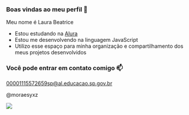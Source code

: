 ### Boas vindas ao meu perfil 💙

Meu nome é Laura Beatrice 

- Estou estudando na [Alura](https://www.alura.com.br)
- Estou me desenvolvendo na linguagem JavaScript
- Utilizo esse espaço para minha organização e compartilhamento dos meus projetos desenvolvidos

### Você pode entrar em contato comigo 📫

00001115572659sp@al.educacao.sp.gov.br

@moraesyxz

![](https://media1.tenor.com/m/MCBkr6dWLkUAAAAd/corinthians-rodrigo-garro.gif)
